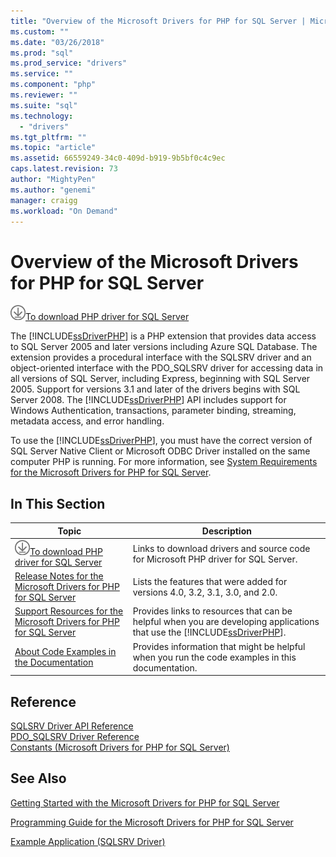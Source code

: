 ```yaml
---
title: "Overview of the Microsoft Drivers for PHP for SQL Server | Microsoft Docs"
ms.custom: ""
ms.date: "03/26/2018"
ms.prod: "sql"
ms.prod_service: "drivers"
ms.service: ""
ms.component: "php"
ms.reviewer: ""
ms.suite: "sql"
ms.technology: 
  - "drivers"
ms.tgt_pltfrm: ""
ms.topic: "article"
ms.assetid: 66559249-34c0-409d-b919-9b5bf0c4c9ec
caps.latest.revision: 73
author: "MightyPen"
ms.author: "genemi"
manager: craigg
ms.workload: "On Demand"
---
```

# Overview of the Microsoft Drivers for PHP for SQL Server

![Download-DownArrow-Circled](../../ssdt/media/download.png)[To download PHP driver for SQL Server](../sql-connection-libraries.md#anchor-20-drivers-relational-access)

The [!INCLUDE[ssDriverPHP](../../includes/ssdriverphp_md.md)] is a PHP extension that provides data access to SQL Server 2005 and later versions including Azure SQL Database. The extension provides a procedural interface with the SQLSRV driver and an object-oriented interface with the PDO_SQLSRV driver for accessing data in all versions of SQL Server, including Express, beginning with SQL Server 2005. Support for versions 3.1 and later of the drivers begins with SQL Server 2008. The [!INCLUDE[ssDriverPHP](../../includes/ssdriverphp_md.md)] API includes support for Windows Authentication, transactions, parameter binding, streaming, metadata access, and error handling.  
  
To use the [!INCLUDE[ssDriverPHP](../../includes/ssdriverphp_md.md)], you must have the correct version of SQL Server Native Client or Microsoft ODBC Driver installed on the same computer PHP is running.  For more information, see [System Requirements for the Microsoft Drivers for PHP for SQL Server](../../connect/php/system-requirements-for-the-php-sql-driver.md).  
  
## In This Section  
  
|Topic|Description|  
|---------|---------------|  
| ![Download-DownArrow-Circled](../../ssdt/media/download.png)[To download PHP driver for SQL Server](../sql-connection-libraries.md#anchor-20-drivers-relational-access) | Links to download drivers and source code for Microsoft PHP driver for SQL Server. |
|[Release Notes for the Microsoft Drivers for PHP for SQL Server](../../connect/php/release-notes-for-the-php-sql-driver.md)|Lists the features that were added for versions 4.0, 3.2, 3.1, 3.0, and 2.0.|  
|[Support Resources for the Microsoft Drivers for PHP for SQL Server](../../connect/php/support-resources-for-the-php-sql-driver.md)|Provides links to resources that can be helpful when you are developing applications that use the [!INCLUDE[ssDriverPHP](../../includes/ssdriverphp_md.md)].|  
|[About Code Examples in the Documentation](../../connect/php/about-code-examples-in-the-documentation.md)|Provides information that might be helpful when you run the code examples in this documentation.|  
  
## Reference  
[SQLSRV Driver API Reference](../../connect/php/sqlsrv-driver-api-reference.md)  
[PDO_SQLSRV Driver Reference](../../connect/php/pdo-sqlsrv-driver-reference.md)  
[Constants &#40;Microsoft Drivers for PHP for SQL Server&#41;](../../connect/php/constants-microsoft-drivers-for-php-for-sql-server.md)  
  
## See Also  
[Getting Started with the Microsoft Drivers for PHP for SQL Server](../../connect/php/getting-started-with-the-php-sql-driver.md)

[Programming Guide for the Microsoft Drivers for PHP for SQL Server](../../connect/php/programming-guide-for-php-sql-driver.md)

[Example Application &#40;SQLSRV Driver&#41;](../../connect/php/example-application-sqlsrv-driver.md)
